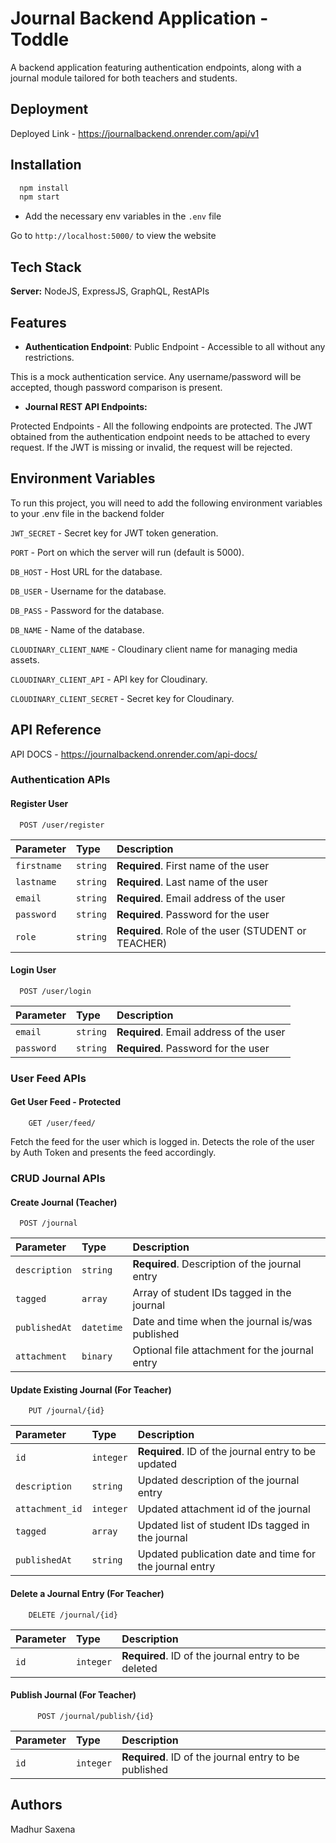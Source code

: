 # Journal Backend Application - Toddle

A backend application featuring authentication endpoints, along with a journal module tailored for both teachers and students.

## Deployment

Deployed Link - https://journalbackend.onrender.com/api/v1

## Installation

```bash
  npm install
  npm start
```

- Add the necessary env variables in the `.env` file

Go to `http://localhost:5000/` to view the website

## Tech Stack

**Server:** NodeJS, ExpressJS, GraphQL, RestAPIs

## Features

- **Authentication Endpoint**: Public Endpoint - Accessible to all without any restrictions.

This is a mock authentication service.
Any username/password will be accepted, though password comparison is present.

- **Journal REST API Endpoints:**

Protected Endpoints - All the following endpoints are protected. The JWT obtained from the authentication endpoint needs to be attached to every request.
If the JWT is missing or invalid, the request will be rejected.

## Environment Variables

To run this project, you will need to add the following environment variables to your .env file in the backend folder

`JWT_SECRET` - Secret key for JWT token generation.

`PORT` - Port on which the server will run (default is 5000).

`DB_HOST` - Host URL for the database.

`DB_USER` - Username for the database.

`DB_PASS` - Password for the database.

`DB_NAME` - Name of the database.

`CLOUDINARY_CLIENT_NAME` - Cloudinary client name for managing media assets.

`CLOUDINARY_CLIENT_API` - API key for Cloudinary.

`CLOUDINARY_CLIENT_SECRET` - Secret key for Cloudinary.

## API Reference

API DOCS - https://journalbackend.onrender.com/api-docs/

### Authentication APIs

#### Register User

```http
  POST /user/register
```

| Parameter   | Type     | Description                                         |
| :---------- | :------- | :-------------------------------------------------- |
| `firstname` | `string` | **Required**. First name of the user                |
| `lastname`  | `string` | **Required**. Last name of the user                 |
| `email`     | `string` | **Required**. Email address of the user             |
| `password`  | `string` | **Required**. Password for the user                 |
| `role`      | `string` | **Required**. Role of the user (STUDENT or TEACHER) |

#### Login User

```http
  POST /user/login
```

| Parameter  | Type     | Description                             |
| :--------- | :------- | :-------------------------------------- |
| `email`    | `string` | **Required**. Email address of the user |
| `password` | `string` | **Required**. Password for the user     |

### User Feed APIs

#### Get User Feed - Protected

```http
    GET /user/feed/
```

Fetch the feed for the user which is logged in. Detects the role of the user by Auth Token and presents the feed accordingly.

### CRUD Journal APIs

#### Create Journal (Teacher)

```http
  POST /journal
```

| Parameter     | Type       | Description                                     |
| :------------ | :--------- | :---------------------------------------------- |
| `description` | `string`   | **Required**. Description of the journal entry  |
| `tagged`      | `array`    | Array of student IDs tagged in the journal      |
| `publishedAt` | `datetime` | Date and time when the journal is/was published |
| `attachment`  | `binary`   | Optional file attachment for the journal entry  |

#### Update Existing Journal (For Teacher)

```http
    PUT /journal/{id}
```

| Parameter       | Type      | Description                                             |
| :-------------- | :-------- | :------------------------------------------------------ |
| `id`            | `integer` | **Required**. ID of the journal entry to be updated     |
| `description`   | `string`  | Updated description of the journal entry                |
| `attachment_id` | `integer` | Updated attachment id of the journal                    |
| `tagged`        | `array`   | Updated list of student IDs tagged in the journal       |
| `publishedAt`   | `string`  | Updated publication date and time for the journal entry |

#### Delete a Journal Entry (For Teacher)

```http
    DELETE /journal/{id}
```

| Parameter | Type      | Description                                         |
| :-------- | :-------- | :-------------------------------------------------- |
| `id`      | `integer` | **Required**. ID of the journal entry to be deleted |

#### Publish Journal (For Teacher)

```http
      POST /journal/publish/{id}
```

| Parameter | Type      | Description                                           |
| :-------- | :-------- | :---------------------------------------------------- |
| `id`      | `integer` | **Required**. ID of the journal entry to be published |

## Authors

Madhur Saxena
